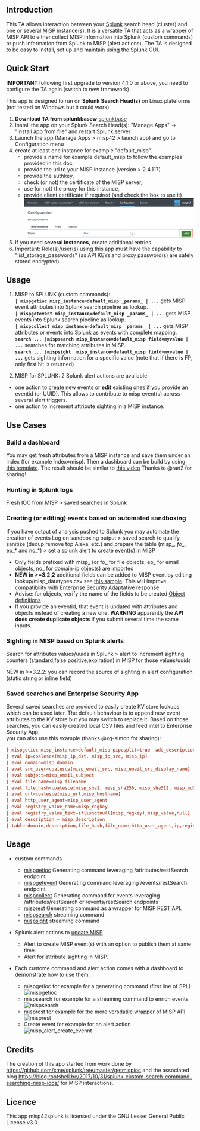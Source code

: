 ## Introduction
This TA allows interaction between your [Splunk](https://www.splunk.com) search head (cluster) and one or several [MISP](https://www.misp-project.org/) instance(s). It is a versatile TA that acts as a wrapper of MISP API to either collect MISP information into Splunk (custom commands) or push information from Splunk to MISP (alert actions).
The TA is designed to be easy to install, set up and maintain using the Splunk GUI.

## Quick Start
**IMPORTANT** following first upgrade to version 4.1.0 or above, you need to configure the TA again (switch to new framework)  
  
  
This app is designed to run on **Splunk Search Head(s)** on Linux plateforms (not tested on Windows but it could work)  
1. **Download TA from splunkbasew** [splunkbase](https://splunkbase.splunk.com/app/4335/)
2. Install the app on your Splunk Search Head(s): "Manage Apps" -> "Install app from file" and restart Splunk server
3. Launch the app (Manage Apps > misp42 > launch app) and go to Configuration menu
5. create at least one instance for example "default_misp".
    - provide a name for example default_misp to follow the examples provided in this doc
    - provide the url to your MISP instance (version > 2.4.117)
    - provide the authkey,
    - check (or not) the certificate of the MISP server,
    - use (or not) the proxy for this instance,
    - provide client certificate if required (and check the box to use it)
![inputs](https://github.com/remg427/misp42splunk/blob/master/images/misp42_add_misp_instance.png)
6. If you need **several instances**, create additional entries.
7. Important: Role(s)/user(s) using this app must have the capability to "list_storage_passwords" (as API KEYs and proxy password(s) are safely stored encrypted).

## Usage  
1. MISP to SPLUNK (custom commands):  
 **`| mispgetioc misp_instance=default_misp _params_ | ...`** gets MISP event attributes into Splunk search pipeline as lookup.  
 **`| mispgetevent misp_instance=default_misp _params_ | ...`** gets MISP events into Splunk search pipeline as lookup.   
 **`| mispcollect misp_instance=default_misp _params_ | ...`** gets MISP attributes or events into Splunk as events with complete mapping.   
 **`search ... |mispsearch misp_instance=default_misp field=myvalue | ...`** searches for matching attributes in MISP.  
 **`search ... |mispsight  misp_instance=default_misp field=myvalue | ...`** gets sighting information for a specific value (note that if there is FP, only first hit is returned)

2. MISP for SPLUNK: 2 Splunk alert actions are available          
 * one action to create new events or **edit** existing ones if you provide an eventid (or UUID). This allows to contribute to misp event(s) across several alert triggers.
 * one action to increment attribute sighting in a MISP instance.  


## Use Cases
### Build a dashboard
You may get fresh attributes from a MISP instance and save them under an index (for example index=misp).
Then a dashboard can be build by using [this template](docs/dashboard_examples/misp_charts.xml). The result should be similar to [this video](https://www.youtube.com/watch?v=H2Z3gwJW7Fc&feature=youtu.be)
Thanks to @ran2 for sharing! 

### Hunting in Splunk logs
Fresh IOC from MISP > saved searches in Splunk 

### Creating (or editing) events based on automated sandboxing
If you have output of analysis pushed to Splunk you may automate the creation of events
Log on sandboxing output > saved search to qualify, sanitize (dedup remove top Alexa, etc.) and prepare the table (misp_*, fo_*, eo_* and no_*) > set a splunk alert to create event(s) in MISP
* Only fields prefixed with misp_ (or fo_ for file objects, eo_ for email objects, no_ for domain-ip objects) are imported
* **NEW in >=3.2.2** additional fields can be added to MISP event by editing lookup/misp_datatypes.csv see [this sample](README/misp_datatypes.csv.sample). This will improve compatibility with Enterprise Security Adaptative response
* Advise: for objects, verify the name of the fields to be created [Object definitions](https://github.com/MISP/misp-objects/tree/master/objects)
* If you provide an eventid, that event is updated with attributes and objects instead of creating a new one. **WARNING** apparently the **API does create duplicate objects** if you submit several time the same inputs.

### Sighting in MISP based on Splunk alerts
Search for attributes values/uuids in Splunk > alert to increment sighting counters (standard,false positive,expiration) in MISP for those values/uuids 

NEW in >=3.2.2: you can record the source of sighting in alert configuration (static string or inline field)

### Saved searches and Enterprise Security App
Several saved searches are provided to easily create KV store lookups which can be used later. The default behaviour is to append new event attributes to the KV store but you may switch to replace it.
Based on those searches, you can easily created local CSV files and feed intel to Enterprise Security App.  
you can also use this example (thanks @xg-simon for sharing):  

```conf
| mispgetioc misp_instance=default_misp pipesplit=true  add_description=true category="External analysis,Financial fraud,Internal reference,Network activity,Other,Payload delivery,Payload installation,Payload type,Persistence mechanism,Person,Social network,Support Tool,Targeting data" last=90d to_ids=true geteventtag=true warning_list=true not_tags="osint:source-type=\"block-or-filter-list\""
| eval ip=coalesce(misp_ip_dst, misp_ip_src, misp_ip)
| eval domain=misp_domain
| eval src_user=coalesce(misp_email_src, misp_email_src_display_name)
| eval subject=misp_email_subject
| eval file_name=misp_filename
| eval file_hash=coalesce(misp_sha1, misp_sha256, misp_sha512, misp_md5, misp_ssdeep)
| eval url=coalesce(misp_url,misp_hostname)
| eval http_user_agent=misp_user_agent
| eval registry_value_name=misp_regkey
| eval registry_value_text=if(isnotnull(misp_regkey),misp_value,null)
| eval description = misp_description
| table domain,description,file_hash,file_name,http_user_agent,ip,registry_value_name,registry_value_text,src_user,subject,url,weight
```

## Usage
- custom commands
    * [mispgetioc](https://github.com/remg427/misp42splunk/blob/master/docs/mispgetioc.md) Generating command leveraging /attributes/restSearch endpoint
    * [mispgetevent](https://github.com/remg427/misp42splunk/blob/master/docs/mispgetevent.md) Generating command leveraging /events/restSearch endpoint
    * [mispcollect](docs/mispcollect.md) Generating command for events leveraging /attributes/restSearch or /events/restSearch endpoints
    * [misprest](https://github.com/remg427/misp42splunk/blob/master/docs/misprest.md) Generating command as a wrapper for MISP REST API.
    * [mispsearch](https://github.com/remg427/misp42splunk/blob/master/docs/mispsearch.md) streaming command
    * [mispsight](docs/mispsight.md) streaming command
- Splunk alert actions to [update MISP](https://github.com/remg427/misp42splunk/blob/master/docs/mispalerts.md)
    *  Alert to create MISP event(s) with an option to publish them at same time.
    *  Alert for attribute sighting in MISP.  
   
- Each custome command and alert action comes with a dashboard to demonstrate how to use them.
    * mispgetioc for example for a generating command (first line of SPL) ![mispgetioc](https://github.com/remg427/misp42splunk/blob/master/images/misp42_custom_command_mispgetioc_dashboard.png) 
    * mispsearch for example for a streaming command to enrich events ![mispsearch](https://github.com/remg427/misp42splunk/blob/master/images/misp42_custom_command_mispsearch_dashboard.png) 
    * misprest for example for the more versdatile wrapper of MISP API ![misprest](https://github.com/remg427/misp42splunk/blob/master/images/misp42_custom_command_misprest_dashboard.png) 
    * Create event for example for an alert action ![misp_alert_create_evennt](https://github.com/remg427/misp42splunk/blob/master/images/misp42_alert_action_create_event_dashboard.png) 

## Credits
The creation of this app started from work done by https://github.com/xme/splunk/tree/master/getmispioc and the associated blog https://blog.rootshell.be/2017/10/31/splunk-custom-search-command-searching-misp-iocs/ for MISP interactions.

## Licence
This app misp42splunk is licensed under the GNU Lesser General Public License v3.0.
